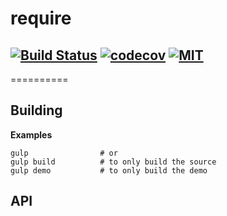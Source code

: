 # require

[![Build Status](https://travis-ci.com/huqi1980/require.svg?branch=master)](https://travis-ci.org/huqi1980/require)
[![codecov](https://codecov.io/gh/huqi1980/require/branch/master/graph/badge.svg)](https://codecov.io/gh/huqi1980/require)
[![MIT](https://img.shields.io/github/license/huqi1980/require.svg)](https://github.com/huqi1980/require)
---

==========
## Building

**Examples**

	gulp                # or
	gulp build          # to only build the source
	gulp demo           # to only build the demo

## API

